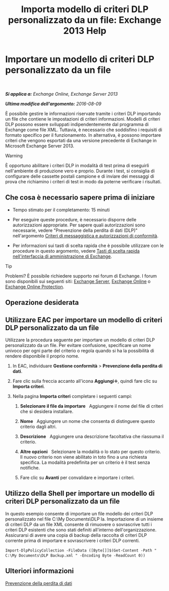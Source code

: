 ﻿---
title: 'Importa modello di criteri DLP personalizzato da un file: Exchange 2013 Help'
TOCTitle: Importare un modello di criteri DLP personalizzato da un file
ms:assetid: 83f49dbd-f9b1-498e-b548-1529c5e1ccdb
ms:mtpsurl: https://technet.microsoft.com/it-it/library/JJ150531(v=EXCHG.150)
ms:contentKeyID: 50479838
ms.date: 05/22/2018
mtps_version: v=EXCHG.150
ms.translationtype: MT
---

# Importare un modello di criteri DLP personalizzato da un file

 

_**Si applica a:** Exchange Online, Exchange Server 2013_

_**Ultima modifica dell'argomento:** 2016-08-09_

È possibile gestire le informazioni riservate tramite i criteri DLP importando un file che contiene le impostazioni di criteri informazioni. Modelli di criteri DLP possono essere sviluppati indipendentemente dal programma di Exchange come file XML. Tuttavia, è necessario che soddisfino i requisiti di formato specifico per il funzionamento. In alternativa, è possono importare criteri che vengono esportati da una versione precedente di Exchange in Microsoft Exchange Server 2013.


> [!WARNING]
> È opportuno abilitare i criteri DLP in modalità di test prima di eseguirli nell'ambiente di produzione vero e proprio. Durante i test, si consiglia di configurare delle cassette postali campione e di inviare dei messaggi di prova che richiamino i criteri di test in modo da poterne verificare i risultati.



## Che cosa è necessario sapere prima di iniziare

  - Tempo stimato per il completamento: 15 minuti

  - Per eseguire queste procedure, è necessario disporre delle autorizzazioni appropriate. Per sapere quali autorizzazioni sono necessarie, vedere "Prevenzione della perdita di dati (DLP)" nell'argomento [Criteri di messaggistica e autorizzazioni di conformità](messaging-policy-and-compliance-permissions-exchange-2013-help.md).

  - Per informazioni sui tasti di scelta rapida che è possibile utilizzare con le procedure in questo argomento, vedere [Tasti di scelta rapida nell'interfaccia di amministrazione di Exchange](keyboard-shortcuts-in-the-exchange-admin-center-exchange-online-protection-help.md).


> [!TIP]
> Problemi? È possibile richiedere supporto nei forum di Exchange. I forum sono disponibili sui seguenti siti: <A href="https://go.microsoft.com/fwlink/p/?linkid=60612">Exchange Server</A>, <A href="https://go.microsoft.com/fwlink/p/?linkid=267542">Exchange Online</A> o <A href="https://go.microsoft.com/fwlink/p/?linkid=285351">Exchange Online Protection</A>.



## Operazione desiderata

## Utilizzare EAC per importare un modello di criteri DLP personalizzato da un file

Utilizzare la procedura seguente per importare un modello di criteri DLP personalizzato da un file. Per evitare confusione, specificare un nome univoco per ogni parte del criterio o regola quando si ha la possibilità di rendere disponibile il proprio nome.

1.  In EAC, individuare **Gestione conformità** \> **Prevenzione della perdita di dati**.

2.  Fare clic sulla freccia accanto all'icona **Aggiungi**![Icona Aggiungi](images/JJ218640.c1e75329-d6d7-4073-a27d-498590bbb558(EXCHG.150).gif "Icona Aggiungi"), quindi fare clic su **Importa criteri**.

3.  Nella pagina **Importa criteri** completare i seguenti campi:
    
    1.  **Selezionare il file da importare**   Aggiungere il nome del file di criteri che si desidera installare.
    
    2.  **Nome**   Aggiungere un nome che consenta di distinguere questo criterio dagli altri.
    
    3.  **Descrizione**   Aggiungere una descrizione facoltativa che riassuma il criterio.
    
    4.  **Altre opzioni**   Selezionare la modalità o lo stato per questo criterio. Il nuovo criterio non viene abilitato in toto fino a una richiesta specifica. La modalità predefinita per un criterio è il test senza notifiche.
    
    5.  Fare clic su **Avanti** per convalidare e importare i criteri.

## Utilizzo della Shell per importare un modello di criteri DLP personalizzato da un file

In questo esempio consente di importare un file modello dei criteri DLP personalizzato nel file C:\\My Documents\\DLP la. Importazione di un insieme di criteri DLP da un file XML consente di rimuovere o sovrascrive tutti i criteri DLP esistenti che sono stati definiti all'interno dell'organizzazione. Assicurarsi di avere una copia di backup della raccolta di criteri DLP corrente prima di importare e sovrascrivere i criteri DLP correnti.

    Import-DlpPolicyCollection -FileData ([Byte[]]$(Get-Content -Path " C:\My Documents\DLP Backup.xml " -Encoding Byte -ReadCount 0))

## Ulteriori informazioni

[Prevenzione della perdita di dati](https://docs.microsoft.com/it-it/exchange/security-and-compliance/data-loss-prevention/data-loss-prevention)

